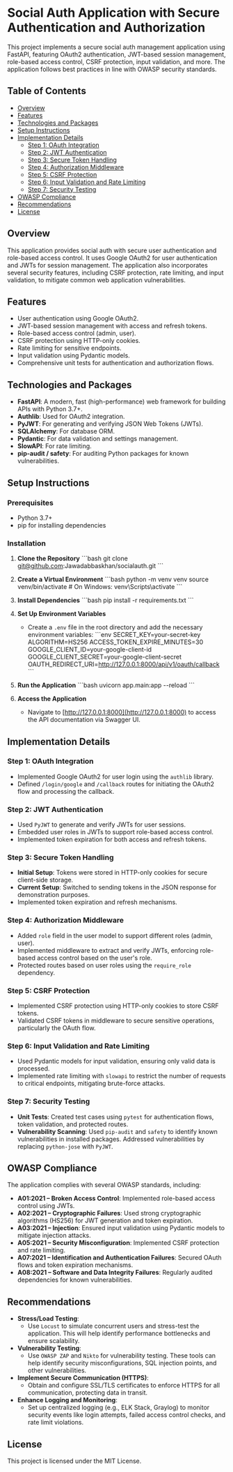 
# Social Auth Application with Secure Authentication and Authorization

This project implements a secure social auth management application using FastAPI, featuring OAuth2 authentication, JWT-based session management, role-based access control, CSRF protection, input validation, and more. The application follows best practices in line with OWASP security standards.

## Table of Contents
- [Overview](#overview)
- [Features](#features)
- [Technologies and Packages](#technologies-and-packages)
- [Setup Instructions](#setup-instructions)
- [Implementation Details](#implementation-details)
  - [Step 1: OAuth Integration](#step-1-oauth-integration)
  - [Step 2: JWT Authentication](#step-2-jwt-authentication)
  - [Step 3: Secure Token Handling](#step-3-secure-token-handling)
  - [Step 4: Authorization Middleware](#step-4-authorization-middleware)
  - [Step 5: CSRF Protection](#step-5-csrf-protection)
  - [Step 6: Input Validation and Rate Limiting](#step-6-input-validation-and-rate-limiting)
  - [Step 7: Security Testing](#step-7-security-testing)
- [OWASP Compliance](#owasp-compliance)
- [Recommendations](#recommendations)
- [License](#license)

## Overview
This application provides social auth with secure user authentication and role-based access control. It uses Google OAuth2 for user authentication and JWTs for session management. The application also incorporates several security features, including CSRF protection, rate limiting, and input validation, to mitigate common web application vulnerabilities.

## Features
- User authentication using Google OAuth2.
- JWT-based session management with access and refresh tokens.
- Role-based access control (admin, user).
- CSRF protection using HTTP-only cookies.
- Rate limiting for sensitive endpoints.
- Input validation using Pydantic models.
- Comprehensive unit tests for authentication and authorization flows.

## Technologies and Packages
- **FastAPI**: A modern, fast (high-performance) web framework for building APIs with Python 3.7+.
- **Authlib**: Used for OAuth2 integration.
- **PyJWT**: For generating and verifying JSON Web Tokens (JWTs).
- **SQLAlchemy**: For database ORM.
- **Pydantic**: For data validation and settings management.
- **SlowAPI**: For rate limiting.
- **pip-audit / safety**: For auditing Python packages for known vulnerabilities.

## Setup Instructions

### Prerequisites
- Python 3.7+
- pip for installing dependencies

### Installation
1. **Clone the Repository**
    \`\`\`bash
    git clone git@github.com:Jawadabbaskhan/socialauth.git
    \`\`\`
2. **Create a Virtual Environment**
    \`\`\`bash
    python -m venv venv
    source venv/bin/activate  # On Windows: venv\Scripts\activate
    \`\`\`
3. **Install Dependencies**
    \`\`\`bash
    pip install -r requirements.txt
    \`\`\`

4. **Set Up Environment Variables**
    - Create a `.env` file in the root directory and add the necessary environment variables:
      \`\`\`env
      SECRET_KEY=your-secret-key
      ALGORITHM=HS256
      ACCESS_TOKEN_EXPIRE_MINUTES=30
      GOOGLE_CLIENT_ID=your-google-client-id
      GOOGLE_CLIENT_SECRET=your-google-client-secret
      OAUTH_REDIRECT_URI=http://127.0.0.1:8000/api/v1/oauth/callback
      \`\`\`

5. **Run the Application**
    \`\`\`bash
    uvicorn app.main:app --reload
    \`\`\`

6. **Access the Application**
    - Navigate to [http://127.0.0.1:8000](http://127.0.0.1:8000) to access the API documentation via Swagger UI.

## Implementation Details

### Step 1: OAuth Integration
- Implemented Google OAuth2 for user login using the `authlib` library.
- Defined `/login/google` and `/callback` routes for initiating the OAuth2 flow and processing the callback.

### Step 2: JWT Authentication
- Used `PyJWT` to generate and verify JWTs for user sessions.
- Embedded user roles in JWTs to support role-based access control.
- Implemented token expiration for both access and refresh tokens.

### Step 3: Secure Token Handling
- **Initial Setup**: Tokens were stored in HTTP-only cookies for secure client-side storage.
- **Current Setup**: Switched to sending tokens in the JSON response for demonstration purposes.
- Implemented token expiration and refresh mechanisms.

### Step 4: Authorization Middleware
- Added `role` field in the user model to support different roles (admin, user).
- Implemented middleware to extract and verify JWTs, enforcing role-based access control based on the user's role.
- Protected routes based on user roles using the `require_role` dependency.

### Step 5: CSRF Protection
- Implemented CSRF protection using HTTP-only cookies to store CSRF tokens.
- Validated CSRF tokens in middleware to secure sensitive operations, particularly the OAuth flow.

### Step 6: Input Validation and Rate Limiting
- Used Pydantic models for input validation, ensuring only valid data is processed.
- Implemented rate limiting with `slowapi` to restrict the number of requests to critical endpoints, mitigating brute-force attacks.

### Step 7: Security Testing
- **Unit Tests**: Created test cases using `pytest` for authentication flows, token validation, and protected routes.
- **Vulnerability Scanning**: Used `pip-audit` and `safety` to identify known vulnerabilities in installed packages. Addressed vulnerabilities by replacing `python-jose` with `PyJWT`.

## OWASP Compliance
The application complies with several OWASP standards, including:

- **A01:2021 – Broken Access Control**: Implemented role-based access control using JWTs.
- **A02:2021 – Cryptographic Failures**: Used strong cryptographic algorithms (HS256) for JWT generation and token expiration.
- **A03:2021 – Injection**: Ensured input validation using Pydantic models to mitigate injection attacks.
- **A05:2021 – Security Misconfiguration**: Implemented CSRF protection and rate limiting.
- **A07:2021 – Identification and Authentication Failures**: Secured OAuth flows and token expiration mechanisms.
- **A08:2021 – Software and Data Integrity Failures**: Regularly audited dependencies for known vulnerabilities.

## Recommendations
- **Stress/Load Testing**:
  - Use `Locust` to simulate concurrent users and stress-test the application. This will help identify performance bottlenecks and ensure scalability.
- **Vulnerability Testing**:
  - Use `OWASP ZAP` and `Nikto` for vulnerability testing. These tools can help identify security misconfigurations, SQL injection points, and other vulnerabilities.
- **Implement Secure Communication (HTTPS)**:
  - Obtain and configure SSL/TLS certificates to enforce HTTPS for all communication, protecting data in transit.
- **Enhance Logging and Monitoring**:
  - Set up centralized logging (e.g., ELK Stack, Graylog) to monitor security events like login attempts, failed access control checks, and rate limit violations.

## License
This project is licensed under the MIT License.
